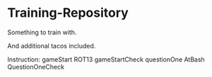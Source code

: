 # Training-Repository
Something to train with.

And additional tacos included.

Instruction:
gameStart ROT13
gameStartCheck
questionOne AtBash
QuestionOneCheck
